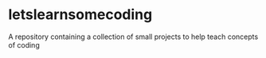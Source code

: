 # letslearnsomecoding
A repository containing a collection of small projects to help teach concepts of coding
